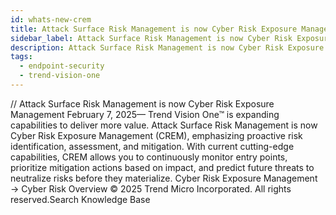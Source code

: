 ```yaml
---
id: whats-new-crem
title: Attack Surface Risk Management is now Cyber Risk Exposure Management
sidebar_label: Attack Surface Risk Management is now Cyber Risk Exposure Management
description: Attack Surface Risk Management is now Cyber Risk Exposure Management
tags:
  - endpoint-security
  - trend-vision-one
---
```


/*<![CDATA[*/ $('#title').html($('meta[name=map-description]').attr('content')); /*]]>*/ Attack Surface Risk Management is now Cyber Risk Exposure Management February 7, 2025— Trend Vision One™ is expanding capabilities to deliver more value. Attack Surface Risk Management is now Cyber Risk Exposure Management (CREM), emphasizing proactive risk identification, assessment, and mitigation. With current cutting-edge capabilities, CREM allows you to continuously monitor entry points, prioritize mitigation actions based on impact, and predict future threats to neutralize risks before they materialize. Cyber Risk Exposure Management → Cyber Risk Overview © 2025 Trend Micro Incorporated. All rights reserved.Search Knowledge Base